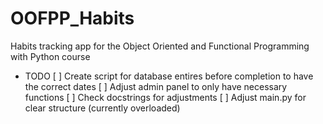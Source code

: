 # OOFPP_Habits
Habits tracking app for the Object Oriented and Functional Programming with Python course

- TODO
[ ] Create script for database entires before completion to have the correct dates
[ ] Adjust admin panel to only have necessary functions
[ ] Check docstrings for adjustments
[ ] Adjust main.py for clear structure (currently overloaded)
